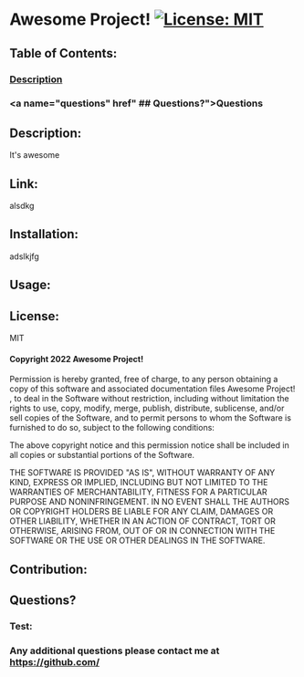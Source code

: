 
  # Awesome Project!               [![License: MIT](https://img.shields.io/badge/License-MIT-yellow.svg)](https://opensource.org/licenses/MIT) 
 
  ## Table of Contents:
  ### <a name="desc" href="## Description">Description</a> 
  ### <a name="questions" href" ## Questions?">Questions</a>
  ## Description:
  It's awesome

  ## Link: 
  alsdkg

  ## Installation: 
  adslkjfg
  
  ## Usage: 
  

  ## License: 
  MIT
  #### Copyright 2022 Awesome Project! 

  Permission is hereby granted, free of charge, to any person obtaining a copy of this software and associated documentation files Awesome Project! , to deal in the Software without restriction, including without limitation the rights to use, copy, modify, merge, publish, distribute, sublicense, and/or sell copies of the Software, and to permit persons to whom the Software is furnished to do so, subject to the following conditions:
  
  The above copyright notice and this permission notice shall be included in all copies or substantial portions of the Software.
  
  THE SOFTWARE IS PROVIDED "AS IS", WITHOUT WARRANTY OF ANY KIND, EXPRESS OR IMPLIED, INCLUDING BUT NOT LIMITED TO THE WARRANTIES OF MERCHANTABILITY, FITNESS FOR A PARTICULAR PURPOSE AND NONINFRINGEMENT. IN NO EVENT SHALL THE AUTHORS OR COPYRIGHT HOLDERS BE LIABLE FOR ANY CLAIM, DAMAGES OR OTHER LIABILITY, WHETHER IN AN ACTION OF CONTRACT, TORT OR OTHERWISE, ARISING FROM, OUT OF OR IN CONNECTION WITH THE SOFTWARE OR THE USE OR OTHER DEALINGS IN THE SOFTWARE.
  ## Contribution: 
  

  ## Questions? 

  ### Test: 
  ### Any additional questions please contact me at https://github.com/
  